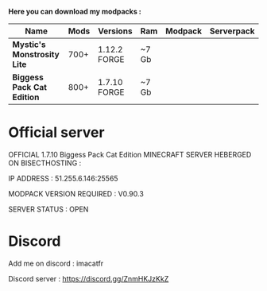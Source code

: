 **Here you can download my modpacks :**

| Name | Mods | Versions | Ram | Modpack | Serverpack
| ---- | ------------- | ----------- | ---------- | --- | ---|
|**Mystic's Monstrosity Lite** | 700+ | 1.12.2 FORGE | ~7 Gb | [<img src=https://media.forgecdn.net/avatars/130/458/636460205549127215.png height=16>](https://www.curseforge.com/minecraft/modpacks/mystics-monstrosity-v6-0-modified-fork/files/)| [<img src=https://git-scm.com/favicon.ico height=16>](https://github.com/quentin452/MysticsMonstrosityV6.0modified-SERVERPACK) |
|**Biggess Pack Cat Edition** | 800+ | 1.7.10 FORGE | ~7 Gb | [<img src=https://media.forgecdn.net/avatars/130/458/636460205549127215.png height=16>](https://www.curseforge.com/minecraft/modpacks/biggess-pack-cat-edition/files/) | [<img src=https://media.forgecdn.net/avatars/130/458/636460205549127215.png height=16>](https://www.curseforge.com/minecraft/modpacks/biggess-pack-cat-edition/files/) |


# Official server

OFFICIAL 1.7.10 Biggess Pack Cat Edition MINECRAFT SERVER HEBERGED ON BISECTHOSTING :

IP ADDRESS : 51.255.6.146:25565

MODPACK VERSION REQUIRED : V0.90.3

SERVER STATUS : OPEN

# Discord

Add me on discord : imacatfr

Discord server : https://discord.gg/ZnmHKJzKkZ
